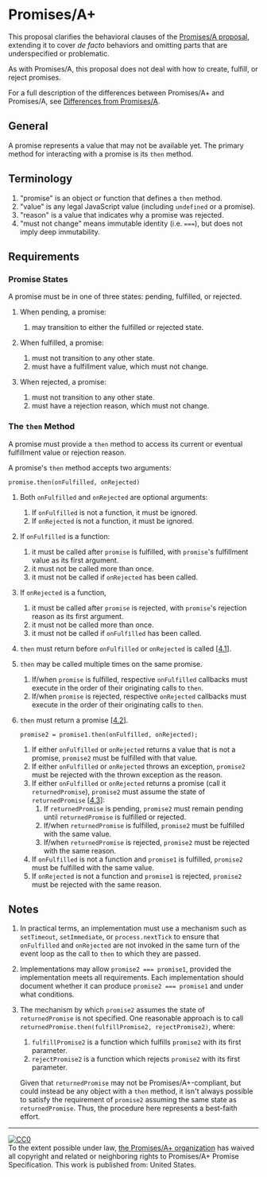 # Promises/A+

This proposal clarifies the behavioral clauses of the [Promises/A proposal](http://wiki.commonjs.org/wiki/Promises/A), extending it to cover *de facto* behaviors and omitting parts that are underspecified or problematic.

As with Promises/A, this proposal does not deal with how to create, fulfill, or reject promises.

For a full description of the differences between Promises/A+ and Promises/A, see [Differences from Promises/A](promises-spec/blob/master/differences-from-promises-a.md).

## General

A promise represents a value that may not be available yet. The primary method for interacting with a promise is its `then` method.

## Terminology

1. "promise" is an object or function that defines a `then` method.
1. "value" is any legal JavaScript value (including `undefined` or a promise).
1. "reason" is a value that indicates why a promise was rejected.
1. "must not change" means immutable identity (i.e. `===`), but does not imply deep immutability.

## Requirements

### Promise States

A promise must be in one of three states: pending, fulfilled, or rejected.

1. When pending, a promise:

    1. may transition to either the fulfilled or rejected state.

1. When fulfilled, a promise:

    1. must not transition to any other state.
    1. must have a fulfillment value, which must not change.

1. When rejected, a promise:

    1. must not transition to any other state.
    1. must have a rejection reason, which must not change.

### The `then` Method

A promise must provide a `then` method to access its current or eventual fulfillment value or rejection reason.

A promise's `then` method accepts two arguments:

```
promise.then(onFulfilled, onRejected)
```

1. Both `onFulfilled` and `onRejected` are optional arguments:
    1. If `onFulfilled` is not a function, it must be ignored.
    1. If `onRejected` is not a function, it must be ignored.
1. If `onFulfilled` is a function:
    1. it must be called after `promise` is fulfilled, with `promise`'s fulfillment value as its first argument.
    1. it must not be called more than once.
    1. it must not be called if `onRejected` has been called.
1. If `onRejected` is a function,
    1. it must be called after `promise` is rejected, with `promise`'s rejection reason as its first argument.
    1. it must not be called more than once.
    1. it must not be called if `onFulfilled` has been called.
1. `then` must return before `onFulfilled` or `onRejected` is called [[4.1](#notes)].
1. `then` may be called multiple times on the same promise.
    1. If/when `promise` is fulfilled, respective `onFulfilled` callbacks must execute in the order of their originating calls to `then`.
    1. If/when `promise` is rejected, respective `onRejected` callbacks must execute in the order of their originating calls to `then`.
1. `then` must return a promise [[4.2](#notes)].

    ```
    promise2 = promise1.then(onFulfilled, onRejected);
    ```

    1. If either `onFulfilled` or `onRejected` returns a value that is not a promise, `promise2` must be fulfilled with that value.
    1. If either `onFulfilled` or `onRejected` throws an exception, `promise2` must be rejected with the thrown exception as the reason.
    1. If either `onFulfilled` or `onRejected` returns a promise (call it `returnedPromise`), `promise2` must assume the state of `returnedPromise` [[4.3](#notes)]:
        1. If `returnedPromise` is pending, `promise2` must remain pending until `returnedPromise` is fulfilled or rejected.
        1. If/when `returnedPromise` is fulfilled, `promise2` must be fulfilled with the same value.
        1. If/when `returnedPromise` is rejected, `promise2` must be rejected with the same reason.
    1. If `onFulfilled` is not a function and `promise1` is fulfilled, `promise2` must be fulfilled with the same value.
    1. If `onRejected` is not a function and `promise1` is rejected, `promise2` must be rejected with the same reason.

## Notes

1. In practical terms, an implementation must use a mechanism such as `setTimeout`, `setImmediate`, or `process.nextTick` to ensure that `onFulfilled` and `onRejected` are not invoked in the same turn of the event loop as the call to `then` to which they are passed.

1. Implementations may allow `promise2 === promise1`, provided the implementation meets all requirements. Each implementation should document whether it can produce `promise2 === promise1` and under what conditions.

1. The mechanism by which `promise2` assumes the state of `returnedPromise` is not specified.  One reasonable approach is to call `returnedPromise.then(fulfillPromise2, rejectPromise2)`, where:
    1. `fulfillPromise2` is a function which fulfills `promise2` with its first parameter.
    1. `rejectPromise2` is a function which rejects `promise2` with its first parameter.

    Given that `returnedPromise` may not be Promises/A+-compliant, but could instead be any object with a `then` method, it isn't always possible to satisfy the requirement of `promise2` assuming the same state as `returnedPromise`. Thus, the procedure here represents a best-faith effort.

---

<p xmlns:dct="http://purl.org/dc/terms/" xmlns:vcard="http://www.w3.org/2001/vcard-rdf/3.0#">
  <a rel="license"
     href="http://creativecommons.org/publicdomain/zero/1.0/">
    <img src="http://i.creativecommons.org/p/zero/1.0/88x31.png" style="border-style: none;" alt="CC0" />
  </a>
  <br />
  To the extent possible under law,
  <a rel="dct:publisher"
     href="https://github.com/promises-aplus">
    <span property="dct:title">the Promises/A+ organization</span></a>
  has waived all copyright and related or neighboring rights to
  <span property="dct:title">Promises/A+ Promise Specification</span>.
This work is published from:
<span property="vcard:Country" datatype="dct:ISO3166"
      content="US" about="https://github.com/promises-aplus">
  United States</span>.
</p>
